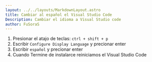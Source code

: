 ```yaml
---
layout: ../../layouts/MarkdownLayout.astro
title: Cambiar al español el Visual Studio Code
Description: Cambiar el idioma a Visual Studio code
author: FuSoraS
---
```


1. Presionar el atajo de teclas:
`ctrl + shift + p`
2. Escribir
`Configure Display Language` y precionar enter
3. Escribir `español` y precionar enter
4. Cuando Termine de instalarce reiniciamos el Visual Studio Code